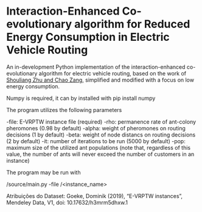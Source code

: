 # Interaction-Enhanced Co-evolutionary algorithm for Reduced Energy Consumption in Electric Vehicle Routing

An in-development Python implementation of the interaction-enhanced co-evolutionary algorithm for electric vehicle routing, based on the work of [Shouliang Zhu and Chao Zang](https://www.sciencedirect.com/science/article/abs/pii/S1568494624008871), simplified and modified with a focus on low energy consumption.

Numpy is required, it can by installed with pip install numpy

The program utilizes the following parameters

-file: E-VRPTW instance file (required)
-rho: permanence rate of ant-colony pheromones (0.98 by default)
-alpha: weight of pheromones on routing decisions (1 by default)
-beta: weight of node distancs on routing decisions (2 by default)
-it: number of iterations to be run (5000 by default)
-pop: maximum size of the utilized ant populations (note that, regardless of this value, the number of ants will never exceed the number of customers in an instance)

The program may be run with

<path-to-project>/source/main.py -file <path-to-instance>/<instance_name>

Atribuições do Dataset:
Goeke, Dominik (2019), “E-VRPTW instances”, Mendeley Data, V1, doi: 10.17632/h3mrm5dhxw.1
